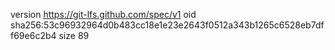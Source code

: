 version https://git-lfs.github.com/spec/v1
oid sha256:53c96932964d0b483cc18e1e23e2643f0512a343b1265c6528eb7dff69e6c2b4
size 89

